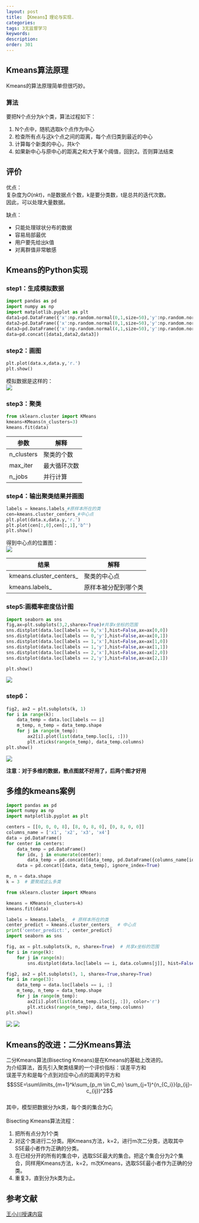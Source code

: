 ```yaml
---
layout: post
title: 【Kmeans】理论与实现.
categories:
tags: 3无监督学习
keywords:
description:
order: 301
---
```


## Kmeans算法原理

Kmeans的算法原理简单但很巧妙。  
### 算法
要把N个点分为k个类，算法过程如下：
1. N个点中，随机选取k个点作为中心
2. 检查所有点与这k个点之间的距离，每个点归类到最近的中心
3. 计算每个新类的中心，共k个
4. 如果新中心与原中心的距离之和大于某个阈值，回到2。否则算法结束

## 评价
优点：  
复杂度为$O(nkt)$，n是数据点个数，k是要分类数，t是总共的迭代次数。  
因此，可以处理大量数据。  

缺点：  
- 只能处理球状分布的数据
- 容易局部最优
- 用户要先给出k值
- 对离群值非常敏感

## Kmeans的Python实现

### step1：生成模拟数据

```py
import pandas as pd
import numpy as np
import matplotlib.pyplot as plt
data1=pd.DataFrame({'x':np.random.normal(0,1,size=50),'y':np.random.normal(0,1,size=50)})
data2=pd.DataFrame({'x':np.random.normal(0,1,size=50),'y':np.random.normal(8,1,size=50)})
data3=pd.DataFrame({'x':np.random.normal(4,1,size=50),'y':np.random.normal(4,1,size=50)})
data=pd.concat([data1,data2,data3])
```


### step2：画图
```py
plt.plot(data.x,data.y,'r.')
plt.show()
```
模拟数据是这样的：  
<img src='http://www.guofei.site/public/postimg/kmeans1.png'>

### step3：聚类
```py
from sklearn.cluster import KMeans
kmeans=KMeans(n_clusters=3)
kmeans.fit(data)
```

|参数|解释|
|--|--|
|n_clusters|聚类的个数|
|max_iter|最大循环次数|
|n_jobs|并行计算|

### step4：输出聚类结果并画图
```py
labels = kmeans.labels_#原样本所在的类
cen=kmeans.cluster_centers_#中心点
plt.plot(data.x,data.y,'r.')
plt.plot(cen[:,0],cen[:,1],'b^')
plt.show()
```
得到中心点的位置图：  
<img src='http://www.guofei.site/public/postimg/kmeans2.png'>




|结果|解释|
|--|--|
|kmeans.cluster_centers_|聚类的中心点|
|kmeans.labels_|原样本被分配到哪个类|

### step5:画概率密度估计图  

```py
import seaborn as sns
fig,ax=plt.subplots(3,2,sharex=True)#共享x坐标的范围
sns.distplot(data.loc[labels == 0,'x'],hist=False,ax=ax[0,0])
sns.distplot(data.loc[labels == 0,'y'],hist=False,ax=ax[0,1])
sns.distplot(data.loc[labels == 1,'x'],hist=False,ax=ax[1,0])
sns.distplot(data.loc[labels == 1,'y'],hist=False,ax=ax[1,1])
sns.distplot(data.loc[labels == 2,'x'],hist=False,ax=ax[2,0])
sns.distplot(data.loc[labels == 2,'y'],hist=False,ax=ax[2,1])

plt.show()
```

<img src='http://www.guofei.site/public/postimg/kmeans3.png'>

### step6：

```py
fig2, ax2 = plt.subplots(k, 1)
for i in range(k):
    data_temp = data.loc[labels == i]
    m_temp, n_temp = data_temp.shape
    for j in range(m_temp):
        ax2[i].plot(list(data_temp.loc[i, :]))
        plt.xticks(range(n_temp), data_temp.columns)
plt.show()
```

<img src='http://www.guofei.site/public/postimg/kmeans4.png'>  

**注意：对于多维的数据，散点图就不好用了，后两个图才好用**  

## 多维的kmeans案例


```py
import pandas as pd
import numpy as np
import matplotlib.pyplot as plt

centers = [[0, 0, 0, 8], [8, 0, 8, 0], [0, 8, 0, 0]]
columns_name = ['x1', 'x2', 'x3', 'x4']
data = pd.DataFrame()
for center in centers:
    data_temp = pd.DataFrame()
    for idx, j in enumerate(center):
        data_temp = pd.concat([data_temp, pd.DataFrame({columns_name[idx]: np.random.normal(j, size=50)})], axis=1)
    data = pd.concat([data, data_temp], ignore_index=True)

m, n = data.shape
k = 3  # 要聚成这么多类

from sklearn.cluster import KMeans

kmeans = KMeans(n_clusters=k)
kmeans.fit(data)

labels = kmeans.labels_  # 原样本所在的类
center_predict = kmeans.cluster_centers_  # 中心点
print('center_predict:', center_predict)
import seaborn as sns

fig, ax = plt.subplots(k, n, sharex=True)  # 共享x坐标的范围
for i in range(k):
    for j in range(n):
        sns.distplot(data.loc[labels == i, data.columns[j]], hist=False, ax=ax[i, j])

fig2, ax2 = plt.subplots(3, 1, sharex=True,sharey=True)
for i in range(3):
    data_temp = data.loc[labels == i, :]
    m_temp, n_temp = data_temp.shape
    for j in range(m_temp):
        ax2[i].plot(list(data_temp.iloc[j, :]), color='r')
        plt.xticks(range(n_temp), data_temp.columns)
plt.show()
```

<img src='http://www.guofei.site/public/postimg/kmeans5.png'>  

<img src='http://www.guofei.site/public/postimg/kmeans6.png'>  

## Kmeans的改进：二分Kmeans算法  
二分Kmeans算法(Bisecting Kmeans)是在Kmeans的基础上改进的。    
为介绍算法，首先引入聚类结果的一个评价指标：误差平方和  
误差平方和是每个点到对应中心点的距离的平方和   
$$SSE=\sum\limits_{m=1}^k\sum_{p_m \in C_m} \sum_{j=1}^{n_{C_i}}(p_{ij}-c_{ij})^2$$    
其中，模型把数据分为k类，每个类的集合为$C_i$    

Bisecting Kmeans算法流程：
1. 把所有点分为1个类
2. 对这个类进行二分类。用Kmeans方法，k=2，进行m次二分类，选取其中SSE最小者作为正确的分类。
3. 在已经分开的所有的集合中，选取SSE最大的集合。把这个集合分为2个集合，同样用Kmeans方法，k=2，m次Kmeans，选取SSE最小者作为正确的分类。
4. 重复3，直到分为k类为止。



## 参考文献

[王小川授课内容](https://weibo.com/hgsz2003)
